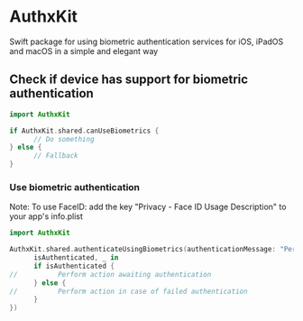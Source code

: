 # AuthxKit
Swift package for using biometric authentication services for iOS, iPadOS and macOS in a simple and elegant way

## Check if device has support for biometric authentication
```swift
import AuthxKit

if AuthxKit.shared.canUseBiometrics {
      // Do something
} else {
      // Fallback
}
```
### Use biometric authentication
Note: To use FaceID: add the key "Privacy - Face ID Usage Description" to your app's info.plist
```swift
import AuthxKit

AuthxKit.shared.authenticateUsingBiometrics(authenticationMessage: "Perform biometric authentication to proceed", completion: {
      isAuthenticated, _ in
      if isAuthenticated {
//          Perform action awaiting authentication
      } else {
//          Perform action in case of failed authentication
      }
})
```
